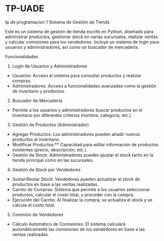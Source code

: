 # TP-UADE
tp de programacion 1
Sistema de Gestión de Tienda

Este es un sistema de gestión de tienda escrito en Python, diseñado para administrar productos, gestionar stock en varias sucursales, realizar ventas y calcular comisiones para los vendedores. Incluye un sistema de login para usuarios y administradores, así como un buscador de mercadería.

Funcionalidades

1. Login de Usuarios y Administradores
- Usuarios: Acceso al sistema para consultar productos y realizar compras.
- Administradores: Acceso a funcionalidades avanzadas como la gestión de inventario y productos.

2. Buscador de Mercadería
- Permite a los usuarios y administradores buscar productos en el inventario por diferentes criterios (nombre, categoría, etc.).

3. Gestión de Productos (Administrador)
- Agregar Productos: Los administradores pueden añadir nuevos productos al inventario.
- Modificar Productos:** Capacidad para editar información de productos existentes (precio, descripción, etc.).
- Gestión de Stock: Administradores pueden ajustar el stock tanto en la tienda principal como en las sucursales.

4. Gestión de Stock por Vendedores
- Sumar/Restar Stock: Vendedores pueden actualizar el stock de productos en base a las ventas realizadas.
- Carrito de Compras: Sistema que permite a los usuarios seleccionar productos, calcular el costo total, y proceder con la compra.
- Ejecución del Carrito: Al finalizar la compra, se actualiza el stock y se calcula el costo total.

5. Comisión de Vendedores
- Cálculo Automático de Comisiones: El sistema calculará automáticamente las comisiones de los vendedores en base a las ventas realizadas.

